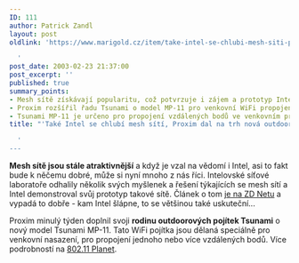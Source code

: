 ```yaml
---
ID: 111
author: Patrick Zandl
layout: post
oldlink: 'https://www.marigold.cz/item/take-intel-se-chlubi-mesh-siti-proxim-dal-na-trh-nova-outdoor-apcka

  '
post_date: 2003-02-23 21:37:00
post_excerpt: ''
published: true
summary_points:
- Mesh sítě získávají popularitu, což potvrzuje i zájem a prototyp Intelu.
- Proxim rozšířil řadu Tsunami o model MP-11 pro venkovní WiFi propojení.
- Tsunami MP-11 je určeno pro propojení vzdálených bodů ve venkovním prostředí.
title: "'Také Intel se chlubí mesh sítí, Proxim dal na trh nová outdoor APčka"

  '
---
```


<p>
<STRONG>Mesh sítě jsou stále atraktivnější</STRONG> a když je vzal na vědomí i Intel, asi to fakt bude k něčemu dobré, může si nyní mnoho z nás říci. Intelovské síťové laboratoře odhalily několik svých myšlenek a řešení týkajících se mesh sítí a Intel demonstroval svůj prototyp takové sítě. Článek o tom <A href="http://zdnet.com.com/2100-1103-985502.html" target=_blank>je na ZD Netu</A> a vypadá to dobře - kam Intel šlápne, to se většinou také uskuteční...</p>

<p>
Proxim minulý týden doplnil svoji <STRONG>rodinu outdoorových pojítek Tsunami</STRONG> o nový model Tsunami MP-11. Tato WiFi pojítka jsou dělaná speciálně pro venkovní nasazení, pro propojení jednoho nebo více vzdálených bodů. Více podrobností na <A href="http://www.80211-planet.com/news/article.php/1587431" target=_blank>802.11 Planet</A>.</p>